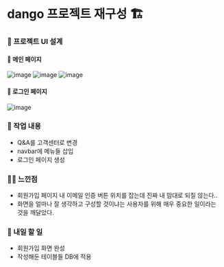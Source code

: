 # dango 프로젝트 재구성 🏗️

### 🚩 프로젝트 UI 설계

#### 💄 메인 페이지
![image](https://github.com/cha2code/daily_study/assets/141387662/0b0b42ca-d932-4509-b1f7-51e4e96c7c33)
![image](https://github.com/cha2code/daily_study/assets/141387662/4d3f95ae-582d-4dd7-928d-52e550f40365)
![image](https://github.com/cha2code/daily_study/assets/141387662/6bcc5b3c-aec3-4e84-86ce-6899cf128f4c)

#### 💄 로그인 페이지
![image](https://github.com/cha2code/daily_study/assets/141387662/5e3859b3-f006-4299-ba7a-494a6f39a0cd)


### 🚸 작업 내용
* Q&A를 고객센터로 변경
* navbar에 메뉴들 삽입
* 로그인 페이지 생성
 
### 🧑‍💻 느낀점
* 회원가입 페이지 내 이메일 인증 버튼 위치를 잡는데 진짜 내 맘대로 되질 않는다..
* 화면을 얼마나 잘 생각하고 구성할 것이냐는 사용자를 위해 매우 중요한 일이라는 것을 깨달았다.

### 🚧 내일 할 일
* 회원가입 화면 완성
* 작성해둔 테이블들 DB에 적용

